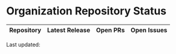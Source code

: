 # Organization Repository Status

| Repository | Latest Release | Open PRs | Open Issues |
|------------|----------------|----------|-------------|
<!-- DATA_TABLE -->

Last updated: <!-- LAST_UPDATED -->
